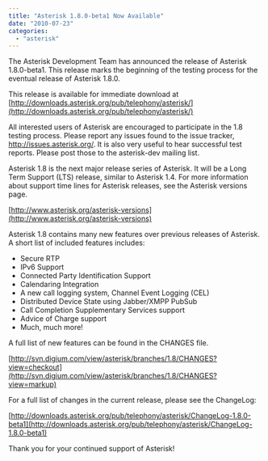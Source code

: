 ```yaml
---
title: "Asterisk 1.8.0-beta1 Now Available"
date: "2010-07-23"
categories: 
  - "asterisk"
---
```


The Asterisk Development Team has announced the release of Asterisk 1.8.0-beta1. This release marks the beginning of the testing process for the eventual release of Asterisk 1.8.0.

This release is available for immediate download at [http://downloads.asterisk.org/pub/telephony/asterisk/](http://downloads.asterisk.org/pub/telephony/asterisk/)

All interested users of Asterisk are encouraged to participate in the 1.8 testing process. Please report any issues found to the issue tracker, http://issues.asterisk.org/. It is also very useful to hear successful test reports. Please post those to the asterisk-dev mailing list.

Asterisk 1.8 is the next major release series of Asterisk. It will be a Long Term Support (LTS) release, similar to Asterisk 1.4. For more information about support time lines for Asterisk releases, see the Asterisk versions page.

[http://www.asterisk.org/asterisk-versions](http://www.asterisk.org/asterisk-versions)

Asterisk 1.8 contains many new features over previous releases of Asterisk. A short list of included features includes:

- Secure RTP
- IPv6 Support
- Connected Party Identification Support
- Calendaring Integration
- A new call logging system, Channel Event Logging (CEL)
- Distributed Device State using Jabber/XMPP PubSub
- Call Completion Supplementary Services support
- Advice of Charge support
- Much, much more!

A full list of new features can be found in the CHANGES file.

[http://svn.digium.com/view/asterisk/branches/1.8/CHANGES?view=checkout](http://svn.digium.com/view/asterisk/branches/1.8/CHANGES?view=markup)

For a full list of changes in the current release, please see the ChangeLog:

[http://downloads.asterisk.org/pub/telephony/asterisk/ChangeLog-1.8.0-beta1](http://downloads.asterisk.org/pub/telephony/asterisk/ChangeLog-1.8.0-beta1)

Thank you for your continued support of Asterisk!
